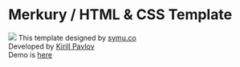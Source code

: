 # Merkury / HTML &amp; CSS Template
<img src="https://pavz.ru/demo/screenshots/merkury.png" />
This template designed by <a target="_blank" href="https://symu.co/freebies/templates-4/merkury-psd-template/">symu.co</a> <br>
Developed by <a target="_blank" href="http://pavz.ru">Kirill Pavlov</a> <br>
Demo is <a target="_blank" href="http://pavz.ru/demo/merkury">here</a>
